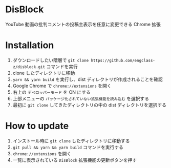 # DisBlock

YouTube 動画の批判コメントの投稿主表示を任意に変更できる Chrome 拡張

# Installation

1. ダウンロードしたい階層で `git clone https://github.com/engclass-z/disblock.git` コマンドを実行
1. clone したディレクトリに移動
1. `yarn && yarn build` を実行し、dist ディレクトリが作成されることを確認
1. Google Chrome で `chrome://extensions` を開く
1. 右上の `デベロッパーモード` を ON にする
1. 上部メニューの `パッケージ化されていない拡張機能を読み込む` を選択する
1. 最初に `git clone` してきたディレクトリの中の dist ディレクトリを選択する

# How to update

1. インストール時に `git clone` したディレクトリに移動する
1. `git pull && yarn && yarn build` コマンドを実行する
1. `chrome://extensions` を開く
1. 一覧に表示されている `DisBlock` 拡張機能の更新ボタンを押す
